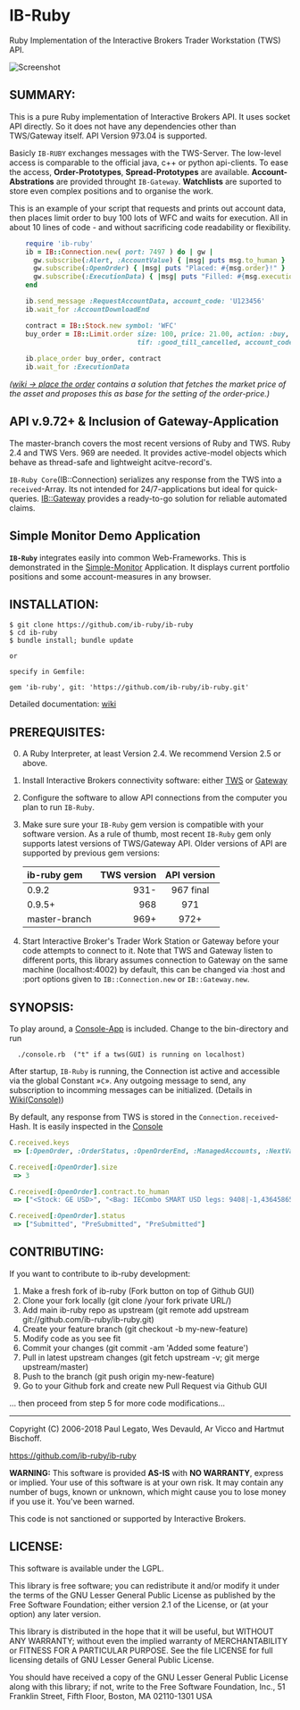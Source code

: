 # IB-Ruby

Ruby Implementation of the Interactive Brokers Trader Workstation (TWS) API.

![Screenshot](ib-ruby.png)
## SUMMARY:

This is a pure Ruby implementation of Interactive Brokers API. It uses socket API directly. 
So it does not have any dependencies other than TWS/Gateway itself. API Version 973.04  is supported. 

Basicly `IB-RUBY` exchanges messages with the TWS-Server. The low-level access is comparable to the official java, c++ or python api-clients.
To ease the access, **Order-Prototypes**, **Spread-Prototypes** are available. **Account-Abstrations** are provided throught `IB-Gateway`. **Watchlists** are suported to store even complex positions and to organise the work.

This is an example of your script that requests and prints out account data, then
places limit order to buy 100 lots of WFC and waits for execution. All in about 10
lines of code - and without sacrificing code readability or flexibility.

``` ruby
    require 'ib-ruby'
    ib = IB::Connection.new( port: 7497 ) do | gw |
      gw.subscribe(:Alert, :AccountValue) { |msg| puts msg.to_human }
      gw.subscribe(:OpenOrder) { |msg| puts "Placed: #{msg.order}!" }
      gw.subscribe(:ExecutionData) { |msg| puts "Filled: #{msg.execution}!" }
    end

    ib.send_message :RequestAccountData, account_code: 'U123456'
    ib.wait_for :AccountDownloadEnd

    contract = IB::Stock.new symbol: 'WFC'                                
    buy_order = IB::Limit.order size: 100, price: 21.00, action: :buy, 
                                tif: :good_till_cancelled, account_code: 'U123456'
   
    ib.place_order buy_order, contract
    ib.wait_for :ExecutionData
```
_([wiki -> place the order](https://github.com/ib-ruby/ib-ruby/wiki/place_the_order) contains a solution that fetches the market price
of the asset and proposes this as base for the setting of the order-price.)_

## API v.9.72+ & Inclusion of Gateway-Application
The master-branch covers the most recent versions of Ruby and TWS. Ruby 2.4 and TWS Vers. 969 
are needed. It provides active-model objects which behave as thread-safe and lightweight acitve-record's. 

`IB-Ruby Core`(IB::Connection) serializes any response from the TWS into a `received`-Array. Its not intended for 24/7-applications but ideal for quick-queries. [IB::Gateway]( https://github.com/ib-ruby/ib-ruby/wiki/Gateway) provides a ready-to-go solution for reliable automated claims. 

## Simple Monitor Demo Application
__`IB-Ruby`__ integrates easily into common Web-Frameworks. This is demonstrated in the [Simple-Monitor](https://github.com/ib-ruby/simple-monitor) Application. It displays current portfolio positions and some account-measures in any browser. 


## INSTALLATION:

    $ git clone https://github.com/ib-ruby/ib-ruby
    $ cd ib-ruby
    $ bundle install; bundle update
    
    or
    
    specify in Gemfile:
    
    gem 'ib-ruby', git: 'https://github.com/ib-ruby/ib-ruby.git'
    
 Detailed documentation: [wiki](https://github.com/ib-ruby/ib-ruby/wiki/Setup-Ruby-and-Install-the-Program) 
 
## PREREQUISITES:

0. A Ruby Interpreter, at least Version 2.4. We recommend Version 2.5 or above.

1. Install Interactive Brokers connectivity software: either
   [TWS](https://www.interactivebrokers.com/en/index.php?f=14099#tws-software) or
   [Gateway](https://www.interactivebrokers.com/en/index.php?f=16454)

2. Configure the software to allow API connections from the computer you plan to run
   `IB-Ruby`.
3. Make sure sure your `IB-Ruby` gem version is compatible with your software version.
   As a rule of thumb, most recent `IB-Ruby` gem only supports latest versions of
   TWS/Gateway API. Older versions of API are supported by previous gem versions:

    | ib-ruby gem | TWS version | API version  |
    |:------------|------------:|:------------:|
    | 0.9.2       |    931-     |    967 final |
    | 0.9.5+      |    968      |    971       |
    | master-branch |  969+     |    972+      |
  
4. Start Interactive Broker's Trader Work Station or Gateway before your code
   attempts to connect to it. Note that TWS and Gateway listen to different ports,
   this library assumes connection to Gateway on the same machine (localhost:4002)
   by default, this can be changed via :host and :port options given to `IB::Connection.new` or `IB::Gateway.new`.

## SYNOPSIS:
To play around, a [Console-App]( https://github.com/ib-ruby/ib-ruby/wiki/Console) is included. Change to the bin-directory and run 

```  
  ./console.rb  ("t" if a tws(GUI) is running on localhost)
```

After startup, `IB-Ruby` is running, the Connection ist active and accessible via the global Constant »`C`».
Any outgoing message to send, any subscription to incomming messages can be initialized. (Details in [Wiki(Console)](https://github.com/ib-ruby/ib-ruby/wiki/Console))

By default, any response from TWS is stored in the `Connection.received`-Hash.
It is easily inspected in the [Console](https://github.com/ib-ruby/ib-ruby/wiki/Console)

``` ruby
C.received.keys
 => [:OpenOrder, :OrderStatus, :OpenOrderEnd, :ManagedAccounts, :NextValidId, :Alert]

C.received[:OpenOrder].size
 => 3 

C.received[:OpenOrder].contract.to_human
 => ["<Stock: GE USD>", "<Bag: IECombo SMART USD legs: 9408|-1,43645865|1 >", "<Stock: WFC USD>"] 

C.received[:OpenOrder].status
 => ["Submitted", "PreSubmitted", "PreSubmitted"]

``` 



## CONTRIBUTING:

If you want to contribute to ib-ruby development:

1. Make a fresh fork of ib-ruby (Fork button on top of Github GUI)
2. Clone your fork locally (git clone /your fork private URL/)
3. Add main ib-ruby repo as upstream (git remote add upstream git://github.com/ib-ruby/ib-ruby.git)
4. Create your feature branch (git checkout -b my-new-feature)
5. Modify code as you see fit
6. Commit your changes (git commit -am 'Added some feature')
7. Pull in latest upstream changes (git fetch upstream -v; git merge upstream/master)
8. Push to the branch (git push origin my-new-feature)
9. Go to your Github fork and create new Pull Request via Github GUI

... then proceed from step 5 for more code modifications...

<hr>
Copyright (C) 2006-2018 Paul Legato, Wes Devauld, Ar Vicco and Hartmut Bischoff.

https://github.com/ib-ruby/ib-ruby

__WARNING:__ This software is provided __AS-IS__ with __NO WARRANTY__, express or
implied. Your use of this software is at your own risk. It may contain any number
of bugs, known or unknown, which might cause you to lose money if you use it.
You've been warned.

This code is not sanctioned or supported by Interactive Brokers.


## LICENSE:

This software is available under the LGPL.

This library is free software; you can redistribute it and/or modify
it under the terms of the GNU Lesser General Public License as
published by the Free Software Foundation; either version 2.1 of the
License, or (at your option) any later version.

This library is distributed in the hope that it will be useful, but
WITHOUT ANY WARRANTY; without even the implied warranty of
MERCHANTABILITY or FITNESS FOR A PARTICULAR PURPOSE. See the file LICENSE
for full licensing details of GNU Lesser General Public License.

You should have received a copy of the GNU Lesser General Public
License along with this library; if not, write to the Free Software
Foundation, Inc., 51 Franklin Street, Fifth Floor, Boston, MA
02110-1301 USA

